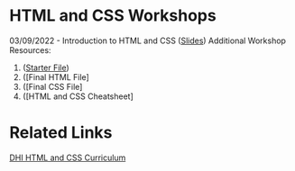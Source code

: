 # HTML and CSS Workshops

03/09/2022 - Introduction to HTML and CSS ([Slides](https://github.com/javo0101/introGIS/tree/Simplified)) 
Additional Workshop Resources: 
1. ([Starter File](2019Fall-Mapping/Components-of-a-GIS-map.pdf))
2. ([Final HTML File]
3. ([Final CSS File]
4. ([HTML and CSS Cheatsheet]

# Related Links 

[DHI HTML and CSS Curriculum](https://curriculum.dhinstitutes.org/workshops/html-css/) 

